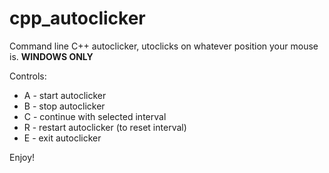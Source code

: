 # cpp_autoclicker
Command line C++ autoclicker, utoclicks on whatever position your mouse is. **WINDOWS ONLY**

Controls:
  - A - start autoclicker
  - B - stop autoclicker
  - C - continue with selected interval
  - R - restart autoclicker (to reset interval)
  - E - exit autoclicker

Enjoy!
